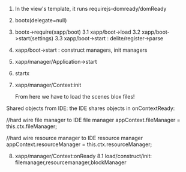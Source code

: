 
1. In the view's template, it runs requirejs-domready/domReady
2. bootx(delegate=null)
3. bootx->require(xapp/boot)
3.1 xapp/boot->load
3.2 xapp/boot->start(settings)
3.3 xapp/boot->start : delite/register->parse
4. xapp/boot->start : construct managers, init managers
5. xapp/manager/Application->start
6. startx
7. xapp/manager/Context:init
    
    From here we have to load the scenes blox files!
    

Shared objects from IDE:
the IDE shares objects in onContextReady:
 
//hard wire file manager to IDE file manager
appContext.fileManager = this.ctx.fileManager;
 
//hard wire resource manager to IDE resource manager
appContext.resourceManager = this.ctx.resourceManager;

8. xapp/manager/Context:onReady
8.1 load/construct/init: filemanager,resourcemanager,blockManager


